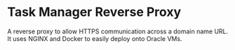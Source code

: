 # Task Manager Reverse Proxy
A reverse proxy to allow HTTPS communication across a domain name URL. It uses NGINX and Docker to easily deploy onto Oracle VMs.
